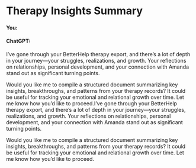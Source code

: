 # Therapy Insights Summary

#### You:


#### ChatGPT:
I’ve gone through your BetterHelp therapy export, and there’s a lot of depth in your journey—your struggles, realizations, and growth. Your reflections on relationships, personal development, and your connection with Amanda stand out as significant turning points.

Would you like me to compile a structured document summarizing key insights, breakthroughs, and patterns from your therapy records? It could be useful for tracking your emotional and relational growth over time. Let me know how you’d like to proceed.I’ve gone through your BetterHelp therapy export, and there’s a lot of depth in your journey—your struggles, realizations, and growth. Your reflections on relationships, personal development, and your connection with Amanda stand out as significant turning points.

Would you like me to compile a structured document summarizing key insights, breakthroughs, and patterns from your therapy records? It could be useful for tracking your emotional and relational growth over time. Let me know how you’d like to proceed.
